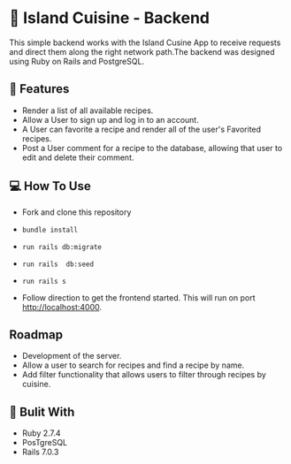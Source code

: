 #  :bento: Island Cuisine - Backend
This simple backend works with the Island Cusine App to receive requests and direct them along the right network path.The backend was designed using Ruby on Rails and PostgreSQL.

## :sparkler: Features
- Render a list of all available recipes.
- Allow a User to sign up and log in to an account.
- A User can favorite a recipe and render all of the user's Favorited recipes.
- Post a User comment for a recipe to the database, allowing that user to edit and delete their comment.


## :computer: How To Use

-  Fork and clone this repository

-   `bundle install`

-   `run rails db:migrate`

-   `run rails  db:seed`

-   `run rails s`

-  Follow direction to get the frontend  started. This will run on port [http://localhost:4000](http://localhost:4000).

## Roadmap
 - Development of the server. 
 - Allow a user to search for recipes and find a recipe by name.
 - Add filter functionality that allows users to filter through recipes by cuisine.


## :file_folder: Bulit With
- Ruby  2.7.4
- PosTgreSQL
- Rails 7.0.3




